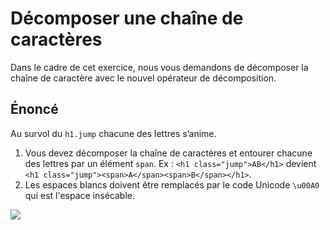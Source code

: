 # Décomposer une chaîne de caractères

Dans le cadre de cet exercice, nous vous demandons de décomposer la chaîne de caractère avec le nouvel opérateur de décomposition. 

## Énoncé

Au survol du `h1.jump` chacune des lettres s’anime.

1. Vous devez décomposer la chaîne de caractères et entourer chacune des lettres par un élément `span`. Ex : `<h1 class="jump">AB</h1>` devient `<h1 class="jump"><span>A</span><span>B</span></h1>`.
2. Les espaces blancs doivent être remplacés par le code Unicode `\u00A0` qui est l'espace insécable.



![](./readme.gif)